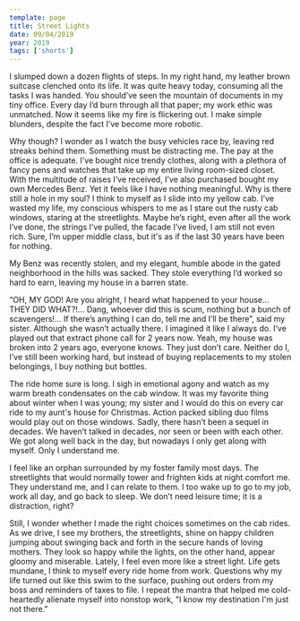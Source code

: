 ```yaml
---
template: page
title: Street Lights
date: 09/04/2019
year: 2019
tags: ['shorts']
---
```


I slumped down a dozen flights of steps. In my right hand, my leather brown suitcase clenched onto its life. It was quite heavy today, consuming all the tasks I was handed. You should’ve seen the mountain of documents in my tiny office. Every day I’d burn through all that paper; my work ethic was unmatched. Now it seems like my fire is flickering out. I make simple blunders, despite the fact I’ve become more robotic.

Why though? I wonder as I watch the busy vehicles race by, leaving red streaks behind them. Something must be distracting me. The pay at the office is adequate. I’ve bought nice trendy clothes, along with a plethora of fancy pens and watches that take up my entire living room-sized closet. With the multitude of raises I’ve received, I’ve also purchased bought my own Mercedes Benz. Yet it feels like I have nothing meaningful. Why is there still a hole in my soul? I think to myself as I slide into my yellow cab. I’ve wasted my life, my conscious whispers to me as I stare out the rusty cab windows, staring at the streetlights. Maybe he’s right, even after all the work I’ve done, the strings I’ve pulled, the facade I’ve lived, I am still not even rich. Sure, I’m upper middle class, but it's as if the last 30 years have been for nothing.

My Benz was recently stolen, and my elegant, humble abode in the gated neighborhood in the hills was sacked. They stole everything I’d worked so hard to earn, leaving my house in a barren state.

“OH, MY GOD! Are you alright, I heard what happened to your house… THEY DID WHAT?!... Dang, whoever did this is scum, nothing but a bunch of scavengers!... If there’s anything I can do, tell me and I’ll be there”, said my sister. Although she wasn’t actually there. I imagined it like I always do. I’ve played out that extract phone call for 2 years now. Yeah, my house was broken into 2 years ago, everyone knows. They just don’t care. Neither do I, I’ve still been working hard, but instead of buying replacements to my stolen belongings, I buy nothing but bottles. 

The ride home sure is long. I sigh in emotional agony and watch as my warm breath condensates on the cab window. It was my favorite thing about winter when I was young; my sister and I would do this on every car ride to my aunt's house for Christmas. Action packed sibling duo films would play out on those windows. Sadly, there hasn’t been a sequel in decades. We haven’t talked in decades, nor seen or been with each other. We got along well back in the day, but nowadays I only get along with myself. Only I understand me.

I feel like an orphan surrounded by my foster family most days. The streetlights that would normally tower and frighten kids at night comfort me. They understand me, and I can relate to them. I too wake up to go to my job, work all day, and go back to sleep. We don’t need leisure time; it is a distraction, right? 

Still, I wonder whether I made the right choices sometimes on the cab rides. As we drive, I see my brothers, the streetlights, shine on happy children jumping about swinging back and forth in the secure hands of loving mothers. They look so happy while the lights, on the other hand, appear gloomy and miserable. Lately, I feel even more like a street light. Life gets mundane, I think to myself every ride home from work. Questions why my life turned out like this swim to the surface, pushing out orders from my boss and reminders of taxes to file. I repeat the mantra that helped me cold-heartedly alienate myself into nonstop work, "I know my destination I'm just not there."
